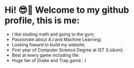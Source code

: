 # Hi! 😎🤙 Welcome to my github profile, this is me: 
* I like studing math and going to the gym;
* Passionate about A.I and Machine Learning;
* Looking foward to build my website;
* First year of Computer Science Degree at IST (Lisbon);
* Best at every game including life:
* Huge fan of Drake and Trap game : ) 
  

